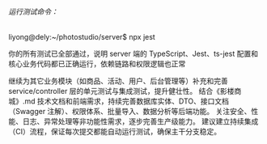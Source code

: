 ###### 运行测试命令：
liyong@dely:~/photostudio/server$ npx jest

你的所有测试已全部通过，说明 server 端的 TypeScript、Jest、ts-jest 配置和核心业务代码都已正确运行，依赖链路和权限逻辑也正常

继续为其它业务模块（如商品、活动、用户、后台管理等）补充和完善 service/controller 层的单元测试与集成测试，提升健壮性。
结合《影楼商城》.md 技术文档和前端需求，持续完善数据库实体、DTO、接口文档（Swagger 注解）、权限体系、批量导入、数据分析等后端功能。
关注安全、性能、日志、异常处理等非功能性需求，逐步完善生产级能力。
建议建立持续集成（CI）流程，保证每次提交都能自动运行测试，确保主干分支稳定。


